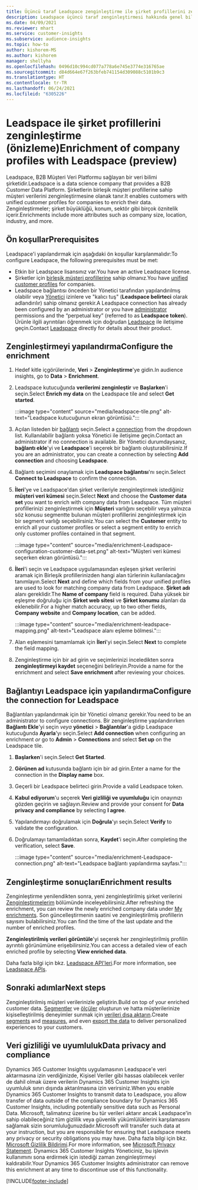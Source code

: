 ```yaml
---
title: Üçüncü taraf Leadspace zenginleştirme ile şirket profillerini zenginleştirme
description: Leadspace üçüncü taraf zenginleştirmesi hakkında genel bilgiler.
ms.date: 04/09/2021
ms.reviewer: mhart
ms.service: customer-insights
ms.subservice: audience-insights
ms.topic: how-to
author: kishorem-MS
ms.author: kishorem
manager: shellyha
ms.openlocfilehash: 0496d10c994cd077a778a6e745e3774e316765ae
ms.sourcegitcommit: d84d664e67f263bfeb741154d309088c5101b9c3
ms.translationtype: HT
ms.contentlocale: tr-TR
ms.lasthandoff: 06/24/2021
ms.locfileid: "6305226"
---
```

# <a name="enrichment-of-company-profiles-with-leadspace-preview"></a><span data-ttu-id="70d15-103">Leadspace ile şirket profillerini zenginleştirme (önizleme)</span><span class="sxs-lookup"><span data-stu-id="70d15-103">Enrichment of company profiles with Leadspace (preview)</span></span>

<span data-ttu-id="70d15-104">Leadspace, B2B Müşteri Veri Platformu sağlayan bir veri bilimi şirketidir.</span><span class="sxs-lookup"><span data-stu-id="70d15-104">Leadspace is a data science company that provides a B2B Customer Data Platform.</span></span> <span data-ttu-id="70d15-105">Şirketlerin birleşik müşteri profillerine sahip müşteri verilerini zenginleştirmesine olanak tanır.</span><span class="sxs-lookup"><span data-stu-id="70d15-105">It enables customers with unified customer profiles for companies to enrich their data.</span></span> <span data-ttu-id="70d15-106">Zenginleştirmeler; şirket büyüklüğü, konum, sektör gibi birçok öznitelik içerir.</span><span class="sxs-lookup"><span data-stu-id="70d15-106">Enrichments include more attributes such as company size, location, industry, and more.</span></span>

## <a name="prerequisites"></a><span data-ttu-id="70d15-107">Ön koşullar</span><span class="sxs-lookup"><span data-stu-id="70d15-107">Prerequisites</span></span>

<span data-ttu-id="70d15-108">Leadspace'i yapılandırmak için aşağıdaki ön koşullar karşılanmalıdır:</span><span class="sxs-lookup"><span data-stu-id="70d15-108">To configure Leadspace, the following prerequisites must be met:</span></span>

- <span data-ttu-id="70d15-109">Etkin bir Leadspace lisansınız var.</span><span class="sxs-lookup"><span data-stu-id="70d15-109">You have an active Leadspace license.</span></span>
- <span data-ttu-id="70d15-110">Şirketler için [birleşik müşteri profillerine](customer-profiles.md) sahip olmanız.</span><span class="sxs-lookup"><span data-stu-id="70d15-110">You have [unified customer profiles](customer-profiles.md) for companies.</span></span>
- <span data-ttu-id="70d15-111">Leadspace bağlantısı önceden bir Yönetici tarafından yapılandırılmış olabilir veya [Yönetici](permissions.md#administrator) izinlere ve "kalıcı tuş" (**Leadspace belirteci** olarak adlandırılır) sahip olmanız gerekir.</span><span class="sxs-lookup"><span data-stu-id="70d15-111">A Leadspace connection has already been configured by an administrator or you have [administrator](permissions.md#administrator) permissions and the “perpetual key” (referred to as **Leadspace token**).</span></span> <span data-ttu-id="70d15-112">Ürünle ilgili ayrıntıları öğrenmek için doğrudan [Leadspace](https://www.leadspace.com/products/leadspace-on-demand/) ile iletişime geçin.</span><span class="sxs-lookup"><span data-stu-id="70d15-112">Contact [Leadspace](https://www.leadspace.com/products/leadspace-on-demand/) directly for details about their product.</span></span>

## <a name="configure-the-enrichment"></a><span data-ttu-id="70d15-113">Zenginleştirmeyi yapılandırma</span><span class="sxs-lookup"><span data-stu-id="70d15-113">Configure the enrichment</span></span>

1. <span data-ttu-id="70d15-114">Hedef kitle içgörülerinde, **Veri** > **Zenginleştirme**'ye gidin.</span><span class="sxs-lookup"><span data-stu-id="70d15-114">In audience insights, go to **Data** > **Enrichment**.</span></span>

1. <span data-ttu-id="70d15-115">Leadspace kutucuğunda **verilerimi zenginleştir** ve **Başlarken**'i seçin.</span><span class="sxs-lookup"><span data-stu-id="70d15-115">Select **Enrich my data** on the Leadspace tile and select **Get started**.</span></span>

   :::image type="content" source="media/leadspace-tile.png" alt-text="Leadspace kutucuğunun ekran görüntüsü.":::

1. <span data-ttu-id="70d15-117">Açılan listeden bir [bağlantı](connections.md) seçin.</span><span class="sxs-lookup"><span data-stu-id="70d15-117">Select a [connection](connections.md) from the dropdown list.</span></span> <span data-ttu-id="70d15-118">Kullanılabilir bağlantı yoksa Yönetici ile iletişime geçin.</span><span class="sxs-lookup"><span data-stu-id="70d15-118">Contact an administrator if no connection is available.</span></span> <span data-ttu-id="70d15-119">Bir Yönetici durumdaysanız, **bağlantı ekle**'yi ve **Leadspace**'i seçerek bir bağlantı oluşturabilirsiniz.</span><span class="sxs-lookup"><span data-stu-id="70d15-119">If you are an administrator, you can create a connection by selecting **Add connection** and choosing **Leadspace**.</span></span> 

1. <span data-ttu-id="70d15-120">Bağlantı seçimini onaylamak için **Leadspace bağlantısı**'nı seçin.</span><span class="sxs-lookup"><span data-stu-id="70d15-120">Select **Connect to Leadspace** to confirm the connection.</span></span>

1. <span data-ttu-id="70d15-121">**İleri**'ye ve Leadspace'dan şirket verileriyle zenginleştirmek istediğiniz **müşteri veri kümesi** seçin.</span><span class="sxs-lookup"><span data-stu-id="70d15-121">Select **Next** and choose the **Customer data set** you want to enrich with company data from Leadspace.</span></span> <span data-ttu-id="70d15-122">Tüm müşteri profillerinizi zenginleştirmek için **Müşteri** varlığını seçebilir veya yalnızca söz konusu segmentte bulunan müşteri profillerini zenginleştirmek için bir segment varlığı seçebilirsiniz.</span><span class="sxs-lookup"><span data-stu-id="70d15-122">You can select the **Customer** entity to enrich all your customer profiles or select a segment entity to enrich only customer profiles contained in that segment.</span></span>

    :::image type="content" source="media/enrichment-Leadspace-configuration-customer-data-set.png" alt-text="Müşteri veri kümesi seçerken ekran görüntüsü.":::

1. <span data-ttu-id="70d15-124">**İleri**'i seçin ve Leadspace uygulamasından eşleşen şirket verilerini aramak için Birleşik profillerinizden hangi alan türlerinin kullanılacağını tanımlayın.</span><span class="sxs-lookup"><span data-stu-id="70d15-124">Select **Next** and define which fields from your unified profiles are used to look for matching company data from Leadspace.</span></span> <span data-ttu-id="70d15-125">**Şirket adı** alanı gereklidir.</span><span class="sxs-lookup"><span data-stu-id="70d15-125">The **Name of company** field is required.</span></span> <span data-ttu-id="70d15-126">Daha yüksek bir eşleşme doğruluğu için **Şirket web sitesi** ve **Şirket konumu** alanları da eklenebilir.</span><span class="sxs-lookup"><span data-stu-id="70d15-126">For a higher match accuracy, up to two other fields, **Company website** and **Company location**, can be added.</span></span>

   :::image type="content" source="media/enrichment-leadspace-mapping.png" alt-text="Leadspace alanı eşleme bölmesi.":::

1. <span data-ttu-id="70d15-128">Alan eşlemesini tamamlamak için **İleri**'yi seçin.</span><span class="sxs-lookup"><span data-stu-id="70d15-128">Select **Next** to complete the field mapping.</span></span>

1. <span data-ttu-id="70d15-129">Zenginleştirme için bir ad girin ve seçimlerinizi inceledikten sonra **zenginleştirmeyi kaydet** seçeneğini belirleyin.</span><span class="sxs-lookup"><span data-stu-id="70d15-129">Provide a name for the enrichment and select **Save enrichment** after reviewing your choices.</span></span>


## <a name="configure-the-connection-for-leadspace"></a><span data-ttu-id="70d15-130">Bağlantıyı Leadspace için yapılandırma</span><span class="sxs-lookup"><span data-stu-id="70d15-130">Configure the connection for Leadspace</span></span> 

<span data-ttu-id="70d15-131">Bağlantıları yapılandırmak için bir Yönetici olmanız gerekir.</span><span class="sxs-lookup"><span data-stu-id="70d15-131">You need to be an administrator to configure connections.</span></span> <span data-ttu-id="70d15-132">Bir zenginleştirme yapılandırırken **Bağlantı Ekle**'yi seçin *veya* **yönetici** > **Bağlantılar**'a gidip Leadspace kutucuğunda **Ayarla**'yı seçin.</span><span class="sxs-lookup"><span data-stu-id="70d15-132">Select **Add connection** when configuring an enrichment *or* go to **Admin** > **Connections** and select **Set up** on the Leadspace tile.</span></span>

1. <span data-ttu-id="70d15-133">**Başlarken**'i seçin.</span><span class="sxs-lookup"><span data-stu-id="70d15-133">Select **Get Started**.</span></span> 

1. <span data-ttu-id="70d15-134">**Görünen ad** kutusunda bağlantı için bir ad girin.</span><span class="sxs-lookup"><span data-stu-id="70d15-134">Enter a name for the connection in the **Display name** box.</span></span>

1. <span data-ttu-id="70d15-135">Geçerli bir Leadspace belirteci girin.</span><span class="sxs-lookup"><span data-stu-id="70d15-135">Provide a valid Leadspace token.</span></span>

1. <span data-ttu-id="70d15-136">**Kabul ediyorum**'u seçerek **Veri gizliliği ve uyumluluğu** için onayınızı gözden geçirin ve sağlayın.</span><span class="sxs-lookup"><span data-stu-id="70d15-136">Review and provide your consent for **Data privacy and compliance** by selecting **I agree**.</span></span>

1. <span data-ttu-id="70d15-137">Yapılandırmayı doğrulamak için **Doğrula**'yı seçin.</span><span class="sxs-lookup"><span data-stu-id="70d15-137">Select **Verify** to validate the configuration.</span></span>

1. <span data-ttu-id="70d15-138">Doğrulamayı tamamladıktan sonra, **Kaydet**'i seçin.</span><span class="sxs-lookup"><span data-stu-id="70d15-138">After completing the verification, select **Save**.</span></span>
   
   :::image type="content" source="media/enrichment-Leadspace-connection.png" alt-text="Leadspace bağlantı yapılandırma sayfası.":::

## <a name="enrichment-results"></a><span data-ttu-id="70d15-140">Zenginleştirme sonuçları</span><span class="sxs-lookup"><span data-stu-id="70d15-140">Enrichment results</span></span>

<span data-ttu-id="70d15-141">Zenginleştirme yenilendikten sonra, yeni zenginleştirilmiş şirket verilerini [Zenginleştirmelerim](enrichment-hub.md) bölümünde inceleyebilirsiniz.</span><span class="sxs-lookup"><span data-stu-id="70d15-141">After refreshing the enrichment, you can review the newly enriched company data under [My enrichments](enrichment-hub.md).</span></span> <span data-ttu-id="70d15-142">Son güncelleştirmenin saatini ve zenginleştirilmiş profillerin sayısını bulabilirsiniz.</span><span class="sxs-lookup"><span data-stu-id="70d15-142">You can find the time of the last update and the number of enriched profiles.</span></span>

<span data-ttu-id="70d15-143">**Zenginleştirilmiş verileri görüntüle**'yi seçerek her zenginleştirilmiş profilin ayrıntılı görünümüne erişebilirsiniz.</span><span class="sxs-lookup"><span data-stu-id="70d15-143">You can access a detailed view of each enriched profile by selecting **View enriched data**.</span></span>

<span data-ttu-id="70d15-144">Daha fazla bilgi için bkz. [Leadspace API'leri](https://support.leadspace.com/hc/en-us/sections/201997649-API).</span><span class="sxs-lookup"><span data-stu-id="70d15-144">For more information, see [Leadspace APIs](https://support.leadspace.com/hc/en-us/sections/201997649-API).</span></span>

## <a name="next-steps"></a><span data-ttu-id="70d15-145">Sonraki adımlar</span><span class="sxs-lookup"><span data-stu-id="70d15-145">Next steps</span></span>

<span data-ttu-id="70d15-146">Zenginleştirilmiş müşteri verilerinizle geliştirin.</span><span class="sxs-lookup"><span data-stu-id="70d15-146">Build on top of your enriched customer data.</span></span> <span data-ttu-id="70d15-147">[Segmentler](segments.md) ve [ölçüler](measures.md) oluşturun ve hatta müşterilerinize kişiselleştirilmiş deneyimler sunmak için [verileri dışa aktarın](export-destinations.md).</span><span class="sxs-lookup"><span data-stu-id="70d15-147">Create [segments](segments.md) and [measures](measures.md), and even [export the data](export-destinations.md) to deliver personalized experiences to your customers.</span></span>

## <a name="data-privacy-and-compliance"></a><span data-ttu-id="70d15-148">Veri gizliliği ve uyumluluk</span><span class="sxs-lookup"><span data-stu-id="70d15-148">Data privacy and compliance</span></span>

<span data-ttu-id="70d15-149">Dynamics 365 Customer Insights uygulamasının Leadspace'e veri aktarmasına izin verdiğinizde, Kişisel Veriler gibi hassas olabilecek veriler de dahil olmak üzere verilerin Dynamics 365 Customer Insights için uyumluluk sınırı dışında aktarılmasına izin verirsiniz.</span><span class="sxs-lookup"><span data-stu-id="70d15-149">When you enable Dynamics 365 Customer Insights to transmit data to Leadspace, you allow transfer of data outside of the compliance boundary for Dynamics 365 Customer Insights, including potentially sensitive data such as Personal Data.</span></span> <span data-ttu-id="70d15-150">Microsoft, talimatınız üzerine bu tür verileri aktarır ancak Leadspace'in sahip olabileceğiniz tüm gizlilik veya güvenlik yükümlülüklerini karşılamasını sağlamak sizin sorumluluğunuzdadır.</span><span class="sxs-lookup"><span data-stu-id="70d15-150">Microsoft will transfer such data at your instruction, but you are responsible for ensuring that Leadspace meets any privacy or security obligations you may have.</span></span> <span data-ttu-id="70d15-151">Daha fazla bilgi için bkz. [Microsoft Gizlilik Bildirimi](https://go.microsoft.com/fwlink/?linkid=396732).</span><span class="sxs-lookup"><span data-stu-id="70d15-151">For more information, see [Microsoft Privacy Statement](https://go.microsoft.com/fwlink/?linkid=396732).</span></span>
<span data-ttu-id="70d15-152">Dynamics 365 Customer Insights Yöneticiniz, bu işlevin kullanımını sona erdirmek için istediği zaman zenginleştirmeyi kaldırabilir.</span><span class="sxs-lookup"><span data-stu-id="70d15-152">Your Dynamics 365 Customer Insights administrator can remove this enrichment at any time to discontinue use of this functionality.</span></span>


[!INCLUDE[footer-include](../includes/footer-banner.md)]
